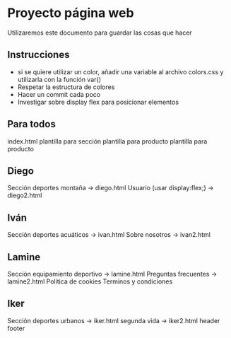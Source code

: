 # Proyecto página web
Utilizaremos este documento para guardar las cosas que hacer

## Instrucciones
- si se quiere utilizar un color, añadir una variable al archivo colors.css y utilizarla con la función var()
- Respetar la estructura de colores
- Hacer un commit cada poco
- Investigar sobre display flex para posicionar elementos

## Para todos
index.html
plantilla para sección
plantilla para producto
plantilla para producto
## Diego
Sección deportes montaña -> diego.html
Usuario (usar display:flex;) -> diego2.html
## Iván
Sección deportes acuáticos -> ivan.html
Sobre nosotros -> ivan2.html
## Lamine
Sección equipamiento deportivo -> lamine.html
Preguntas frecuentes -> lamine2.html
Politica de cookies
Terminos y condiciones 
## Iker
Sección deportes urbanos -> iker.html
segunda vida -> iker2.html
header
footer
